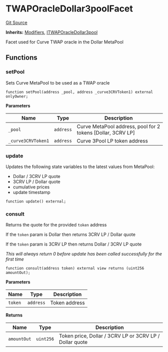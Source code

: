 # TWAPOracleDollar3poolFacet
[Git Source](https://github.com/ubiquity/ubiquity-dollar/blob/fc55925e18af3f4cb5171ecd66ba4c48dc994260/src/dollar/facets/TWAPOracleDollar3poolFacet.sol)

**Inherits:**
[Modifiers](/src/dollar/libraries/LibAppStorage.sol/contract.Modifiers.md), [ITWAPOracleDollar3pool](/src/dollar/interfaces/ITWAPOracleDollar3pool.sol/interface.ITWAPOracleDollar3pool.md)

Facet used for Curve TWAP oracle in the Dollar MetaPool


## Functions
### setPool

Sets Curve MetaPool to be used as a TWAP oracle


```solidity
function setPool(address _pool, address _curve3CRVToken1) external onlyOwner;
```
**Parameters**

|Name|Type|Description|
|----|----|-----------|
|`_pool`|`address`|Curve MetaPool address, pool for 2 tokens [Dollar, 3CRV LP]|
|`_curve3CRVToken1`|`address`|Curve 3Pool LP token address|


### update

Updates the following state variables to the latest values from MetaPool:
- Dollar / 3CRV LP quote
- 3CRV LP / Dollar quote
- cumulative prices
- update timestamp


```solidity
function update() external;
```

### consult

Returns the quote for the provided `token` address

If the `token` param is Dollar then returns 3CRV LP / Dollar quote

If the `token` param is 3CRV LP then returns Dollar / 3CRV LP quote

*This will always return 0 before update has been called successfully for the first time*


```solidity
function consult(address token) external view returns (uint256 amountOut);
```
**Parameters**

|Name|Type|Description|
|----|----|-----------|
|`token`|`address`|Token address|

**Returns**

|Name|Type|Description|
|----|----|-----------|
|`amountOut`|`uint256`|Token price, Dollar / 3CRV LP or 3CRV LP / Dollar quote|


